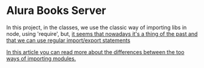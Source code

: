 # Alura Books Server

In this project, in the classes, we use the classic way of importing libs in node, using 'require', but, [it seems that nowadays it's a thing of the past and that we can use regular import/export statements](https://javascript.plainenglish.io/how-to-use-import-instead-of-require-statements-in-a-node-app-short-f3eff5d3a90d)

[In this article you can read more about the differences between the too ways of importing modules.](https://stackdiary.com/require-vs-import-in-javascript/)
